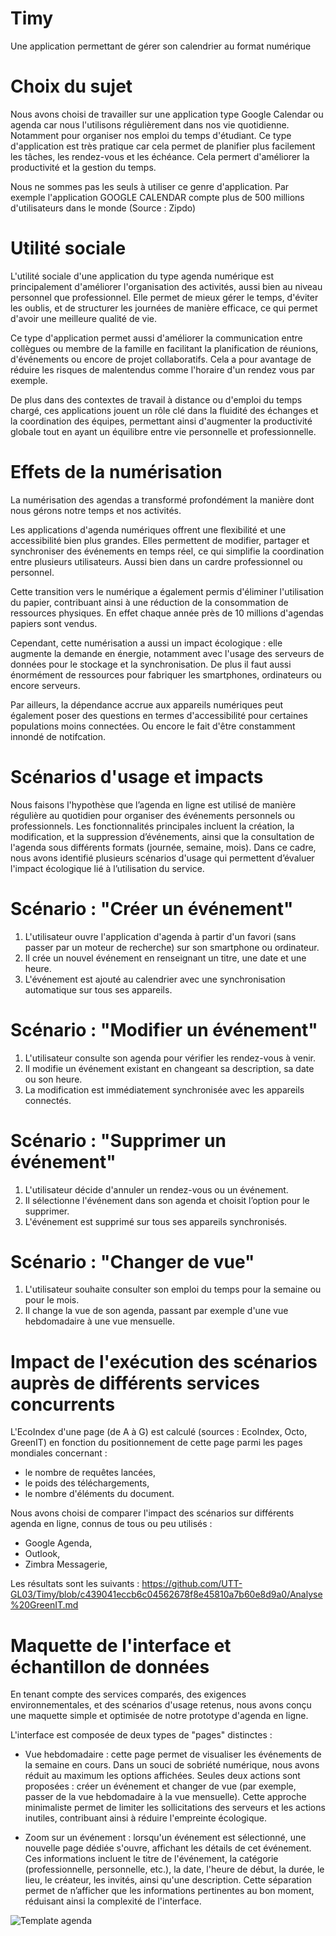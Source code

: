# Timy
Une application permettant de gérer son calendrier au format numérique

# Choix du sujet

Nous avons choisi de travailler sur une application type Google Calendar ou agenda car nous l'utilisons régulièrement dans nos vie quotidienne. Notamment pour organiser nos emploi du temps d'étudiant. Ce type d'application est très pratique car cela permet de planifier plus facilement les tâches, les rendez-vous et les échéance. Cela permert d'améliorer la productivité et la gestion du temps.

Nous ne sommes pas les seuls à utiliser ce genre d'application. Par exemple l'application GOOGLE CALENDAR compte plus de 500 millions d'utilisateurs dans le monde (Source : Zipdo)

# Utilité sociale

L'utilité sociale d'une application du type agenda numérique est principalement d'améliorer l'organisation des activités, aussi bien au niveau personnel que professionnel. Elle permet de mieux gérer le temps, d'éviter les oublis, et de structurer les journées de manière efficace, ce qui permet d'avoir une meilleure qualité de vie. 

Ce type d'application permet aussi d'améliorer la communication entre collègues ou membre de la famille en facilitant la planification de réunions, d'événements ou encore de projet collaboratifs. Cela a pour avantage de réduire les risques de malentendus comme l'horaire d'un rendez vous par exemple.

De plus dans des contextes de travail à distance ou d'emploi du temps chargé, ces applications jouent un rôle clé dans la fluidité des échanges et la coordination des équipes, permettant ainsi d'augmenter la productivité globale tout en ayant un équilibre entre vie personnelle et professionnelle.

# Effets de la numérisation

La numérisation des agendas a transformé profondément la manière dont nous gérons notre temps et nos activités. 

Les applications d'agenda numériques offrent une flexibilité et une accessibilité bien plus grandes. Elles permettent de modifier, partager et synchroniser des événements en temps réel, ce qui simplifie la coordination entre plusieurs utilisateurs.  Aussi bien dans un cardre professionnel ou personnel. 

Cette transition vers le numérique a également permis d'éliminer l'utilisation du papier, contribuant ainsi à une réduction de la consommation de ressources physiques. En effet chaque année près de 10 millions d'agendas papiers sont vendus.  

Cependant, cette numérisation a aussi un impact écologique : elle augmente la demande en énergie, notamment avec l'usage des serveurs de données pour le stockage et la synchronisation. De plus il faut aussi énormément de ressources pour fabriquer les smartphones, ordinateurs ou encore serveurs.

Par ailleurs, la dépendance accrue aux appareils numériques peut également poser des questions en termes d'accessibilité pour certaines populations moins connectées. Ou encore le fait d'être constamment innondé de notifcation. 

# Scénarios d'usage et impacts

Nous faisons l'hypothèse que l’agenda en ligne est utilisé de manière régulière au quotidien pour organiser des événements personnels ou professionnels. Les fonctionnalités principales incluent la création, la modification, et la suppression d’événements, ainsi que la consultation de l'agenda sous différents formats (journée, semaine, mois). Dans ce cadre, nous avons identifié plusieurs scénarios d'usage qui permettent d’évaluer l'impact écologique lié à l’utilisation du service.

# Scénario : "Créer un événement"

1. L'utilisateur ouvre l'application d'agenda à partir d'un favori (sans passer par un moteur de recherche) sur son smartphone ou ordinateur.
2. Il crée un nouvel événement en renseignant un titre, une date et une heure.
3. L'événement est ajouté au calendrier avec une synchronisation automatique sur tous ses appareils.

# Scénario : "Modifier un événement"

1. L'utilisateur consulte son agenda pour vérifier les rendez-vous à venir.
2. Il modifie un événement existant en changeant sa description, sa date ou son heure.
3. La modification est immédiatement synchronisée avec les appareils connectés.

# Scénario : "Supprimer un événement"

1. L'utilisateur décide d'annuler un rendez-vous ou un événement.
2. Il sélectionne l'événement dans son agenda et choisit l’option pour le supprimer.
3. L'événement est supprimé sur tous ses appareils synchronisés.

# Scénario : "Changer de vue"

1. L'utilisateur souhaite consulter son emploi du temps pour la semaine ou pour le mois.
2. Il change la vue de son agenda, passant par exemple d'une vue hebdomadaire à une vue mensuelle.

# Impact de l'exécution des scénarios auprès de différents services concurrents

L'EcoIndex d'une page (de A à G) est calculé (sources : EcoIndex, Octo, GreenIT) en fonction du positionnement de cette page parmi les pages mondiales concernant :

- le nombre de requêtes lancées,
- le poids des téléchargements,
- le nombre d'éléments du document.
  
Nous avons choisi de comparer l'impact des scénarios sur différents agenda en ligne, connus de tous ou peu utilisés :

- Google Agenda,
- Outlook,
- Zimbra Messagerie,

Les résultats sont les suivants : https://github.com/UTT-GL03/Timy/blob/c439041eccb6c04562678f8e45810a7b60e8d9a0/Analyse%20GreenIT.md

# Maquette de l'interface et échantillon de données

En tenant compte des services comparés, des exigences environnementales, et des scénarios d'usage retenus, nous avons conçu une maquette simple et optimisée de notre prototype d'agenda en ligne.

L'interface est composée de deux types de "pages" distinctes :

- Vue hebdomadaire : cette page permet de visualiser les événements de la semaine en cours. Dans un souci de sobriété numérique, nous avons réduit au maximum les options affichées. Seules deux actions sont proposées : créer un événement et changer de vue (par exemple, passer de la vue hebdomadaire à la vue mensuelle). Cette approche minimaliste permet de limiter les sollicitations des serveurs et les actions inutiles, contribuant ainsi à réduire l'empreinte écologique.

- Zoom sur un événement : lorsqu'un événement est sélectionné, une nouvelle page dédiée s'ouvre, affichant les détails de cet événement. Ces informations incluent le titre de l'événement, la catégorie (professionnelle, personnelle, etc.), la date, l'heure de début, la durée, le lieu, le créateur, les invités, ainsi qu'une description. Cette séparation permet de n’afficher que les informations pertinentes au bon moment, réduisant ainsi la complexité de l'interface.

![Template agenda](https://github.com/user-attachments/assets/5ffb1bb8-aa06-4069-9005-6af886492467)

